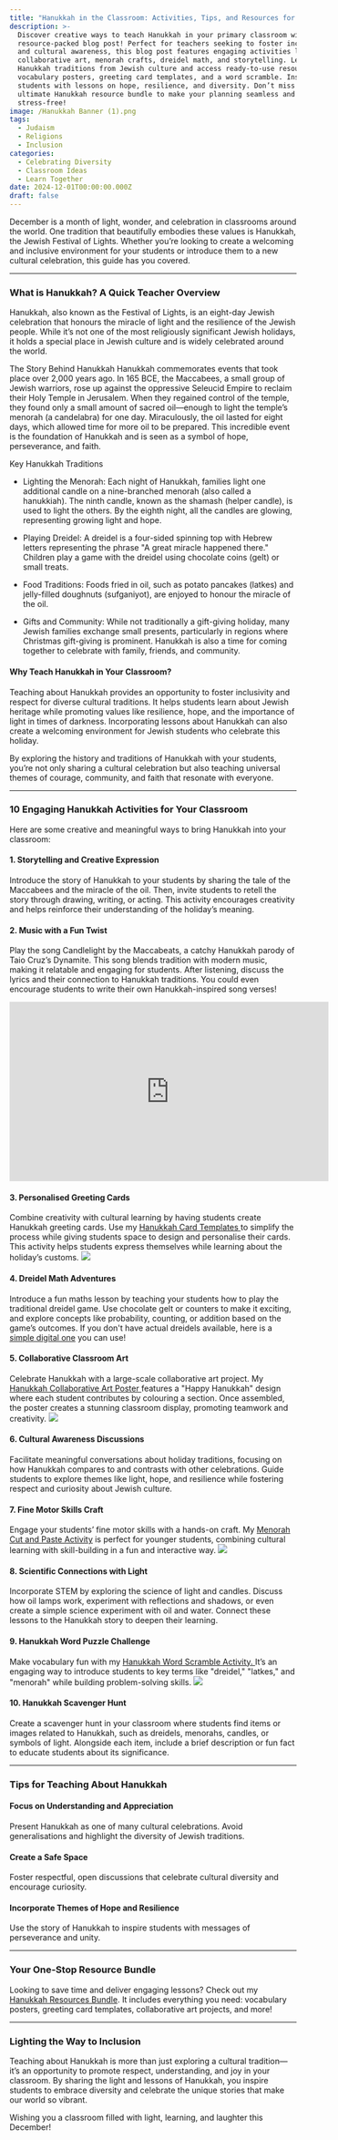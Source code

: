 ```yaml
---
title: "Hanukkah in the Classroom: Activities, Tips, and Resources for Teachers"
description: >-
  Discover creative ways to teach Hanukkah in your primary classroom with this
  resource-packed blog post! Perfect for teachers seeking to foster inclusivity
  and cultural awareness, this blog post features engaging activities like
  collaborative art, menorah crafts, dreidel math, and storytelling. Learn about
  Hanukkah traditions from Jewish culture and access ready-to-use resources like
  vocabulary posters, greeting card templates, and a word scramble. Inspire your
  students with lessons on hope, resilience, and diversity. Don’t miss the
  ultimate Hanukkah resource bundle to make your planning seamless and
  stress-free!
image: /Hanukkah Banner (1).png
tags:
  - Judaism
  - Religions
  - Inclusion
categories:
  - Celebrating Diversity
  - Classroom Ideas
  - Learn Together
date: 2024-12-01T00:00:00.000Z
draft: false
---
```


December is a month of light, wonder, and celebration in classrooms around the world. One tradition that beautifully embodies these values is Hanukkah, the Jewish Festival of Lights. Whether you’re looking to create a welcoming and inclusive environment for your students or introduce them to a new cultural celebration, this guide has you covered.

---

### What is Hanukkah? A Quick Teacher Overview

Hanukkah, also known as the Festival of Lights, is an eight-day Jewish celebration that honours the miracle of light and the resilience of the Jewish people. While it’s not one of the most religiously significant Jewish holidays, it holds a special place in Jewish culture and is widely celebrated around the world.

The Story Behind Hanukkah
Hanukkah commemorates events that took place over 2,000 years ago. In 165 BCE, the Maccabees, a small group of Jewish warriors, rose up against the oppressive Seleucid Empire to reclaim their Holy Temple in Jerusalem. When they regained control of the temple, they found only a small amount of sacred oil—enough to light the temple’s menorah (a candelabra) for one day. Miraculously, the oil lasted for eight days, which allowed time for more oil to be prepared. This incredible event is the foundation of Hanukkah and is seen as a symbol of hope, perseverance, and faith.

Key Hanukkah Traditions

- Lighting the Menorah: Each night of Hanukkah, families light one additional candle on a nine-branched menorah (also called a hanukkiah). The ninth candle, known as the shamash (helper candle), is used to light the others. By the eighth night, all the candles are glowing, representing growing light and hope.

- Playing Dreidel: A dreidel is a four-sided spinning top with Hebrew letters representing the phrase "A great miracle happened there." Children play a game with the dreidel using chocolate coins (gelt) or small treats.

- Food Traditions: Foods fried in oil, such as potato pancakes (latkes) and jelly-filled doughnuts (sufganiyot), are enjoyed to honour the miracle of the oil.

- Gifts and Community: While not traditionally a gift-giving holiday, many Jewish families exchange small presents, particularly in regions where Christmas gift-giving is prominent. Hanukkah is also a time for coming together to celebrate with family, friends, and community.

#### Why Teach Hanukkah in Your Classroom?

Teaching about Hanukkah provides an opportunity to foster inclusivity and respect for diverse cultural traditions. It helps students learn about Jewish heritage while promoting values like resilience, hope, and the importance of light in times of darkness. Incorporating lessons about Hanukkah can also create a welcoming environment for Jewish students who celebrate this holiday.

By exploring the history and traditions of Hanukkah with your students, you’re not only sharing a cultural celebration but also teaching universal themes of courage, community, and faith that resonate with everyone.

---

### 10 Engaging Hanukkah Activities for Your Classroom

Here are some creative and meaningful ways to bring Hanukkah into your classroom:

#### 1. Storytelling and Creative Expression

Introduce the story of Hanukkah to your students by sharing the tale of the Maccabees and the miracle of the oil. Then, invite students to retell the story through drawing, writing, or acting. This activity encourages creativity and helps reinforce their understanding of the holiday’s meaning.

#### 2. Music with a Fun Twist

Play the song Candlelight by the Maccabeats, a catchy Hanukkah parody of Taio Cruz’s Dynamite. This song blends tradition with modern music, making it relatable and engaging for students. After listening, discuss the lyrics and their connection to Hanukkah traditions. You could even encourage students to write their own Hanukkah-inspired song verses!

<center>
<iframe width="560" height="315" src="https://www.youtube.com/embed/qSJCSR4MuhU?si=pUT5UMwgnbRQFNXS" title="YouTube video player" frameborder="0" allow="accelerometer; autoplay; clipboard-write; encrypted-media; gyroscope; picture-in-picture; web-share" referrerpolicy="strict-origin-when-cross-origin" allowfullscreen></iframe>
</center>

#### 3. Personalised Greeting Cards

Combine creativity with cultural learning by having students create Hanukkah greeting cards. Use my [Hanukkah Card Templates ](https://www.teacherspayteachers.com/Product/Hanukkah-Card-Templates-8849451?utm_source=My%20Blog&utm_campaign=Hanukkah%20Blogpost)to simplify the process while giving students space to design and personalise their cards. This activity helps students express themselves while learning about the holiday’s customs. ![](/Hanukkah-Card-Templates-1.png)

#### 4. Dreidel Math Adventures

Introduce a fun maths lesson by teaching your students how to play the traditional dreidel game. Use chocolate gelt or counters to make it exciting, and explore concepts like probability, counting, or addition based on the game’s outcomes. If you don't have actual dreidels available, here is a [simple digital one](https://g.co/kgs/5YtwAZi) you can use!

#### 5. Collaborative Classroom Art

Celebrate Hanukkah with a large-scale collaborative art project. My [Hanukkah Collaborative Art Poster ](https://www.teacherspayteachers.com/Product/Hanukkah-Collaborative-Art-Chanukah-Coloring-Project-10418527?utm_source=My%20Blog&utm_campaign=Hanukkah%20Blogpost)features a "Happy Hanukkah" design where each student contributes by colouring a section. Once assembled, the poster creates a stunning classroom display, promoting teamwork and creativity. ![](</Hanukkah Collaborative Art Project.png>)

#### 6. Cultural Awareness Discussions

Facilitate meaningful conversations about holiday traditions, focusing on how Hanukkah compares to and contrasts with other celebrations. Guide students to explore themes like light, hope, and resilience while fostering respect and curiosity about Jewish culture.

#### 7. Fine Motor Skills Craft

Engage your students’ fine motor skills with a hands-on craft. My [Menorah Cut and Paste Activity](https://www.teacherspayteachers.com/Product/Menorah-Cut-and-Paste-Hanukkah-Craft-Chanukah-Fine-Motor-Skills-Activity-8842762?utm_source=My%20Blog&utm_campaign=Hanukkah%20Blogpost) is perfect for younger students, combining cultural learning with skill-building in a fun and interactive way. ![](/Menorah-cut-and-paste-craft-1.png)

#### 8. Scientific Connections with Light

Incorporate STEM by exploring the science of light and candles. Discuss how oil lamps work, experiment with reflections and shadows, or even create a simple science experiment with oil and water. Connect these lessons to the Hanukkah story to deepen their learning.

#### 9. Hanukkah Word Puzzle Challenge

Make vocabulary fun with my [Hanukkah Word Scramble Activity. ](https://www.teacherspayteachers.com/Product/Hanukkah-Word-Scramble-Activity-12470813?utm_source=My%20Blog&utm_campaign=Hanukkah%20Blogpost)It’s an engaging way to introduce students to key terms like "dreidel," "latkes," and "menorah" while building problem-solving skills. ![](/Hanukkah_Word_Scramble_1.png)

#### 10. Hanukkah Scavenger Hunt

Create a scavenger hunt in your classroom where students find items or images related to Hanukkah, such as dreidels, menorahs, candles, or symbols of light. Alongside each item, include a brief description or fun fact to educate students about its significance.

---

### Tips for Teaching About Hanukkah

#### Focus on Understanding and Appreciation

Present Hanukkah as one of many cultural celebrations. Avoid generalisations and highlight the diversity of Jewish traditions.

#### Create a Safe Space

Foster respectful, open discussions that celebrate cultural diversity and encourage curiosity.

#### Incorporate Themes of Hope and Resilience

Use the story of Hanukkah to inspire students with messages of perseverance and unity.

---

### Your One-Stop Resource Bundle

Looking to save time and deliver engaging lessons? Check out my [Hanukkah Resources Bundle](https://www.teacherspayteachers.com/Product/Hanukkah-Resources-Bundle-8869602?utm_source=My%20Blog&utm_campaign=Hanukkah%20Blogpost). It includes everything you need: vocabulary posters, greeting card templates, collaborative art projects, and more!

---

### Lighting the Way to Inclusion

Teaching about Hanukkah is more than just exploring a cultural tradition—it’s an opportunity to promote respect, understanding, and joy in your classroom. By sharing the light and lessons of Hanukkah, you inspire students to embrace diversity and celebrate the unique stories that make our world so vibrant.

Wishing you a classroom filled with light, learning, and laughter this December!
